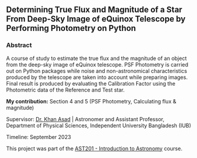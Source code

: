 ## Determining True Flux and Magnitude of a Star From Deep-Sky Image of eQuinox Telescope by Performing Photometry on Python

### Abstract
A course of study to estimate the true flux and the magnitude of an object from the deep-sky image of eQuinox telescope. PSF Photometry is carried out on Python packages while noise and non-astronomical characteristics produced by the telescope are taken into account while preparing images. Final result is produced by evaluating the Calibration Factor using the Photometric data of the Reference and Test star.

**My contribution:** Section 4 and 5 (PSF Photometry, Calculating flux & magnitude)

Supervisor: [Dr. Khan Asad](https://coalab.space/people/asad/) | Astronomer and Assistant Professor, Department of Physical Sciences, Independent University Bangladesh (IUB)

Timeline: September 2023

This project was part of the [AST201 - Introduction to Astronomy](https://cassa.site/abekta/courses/ast201) course.
